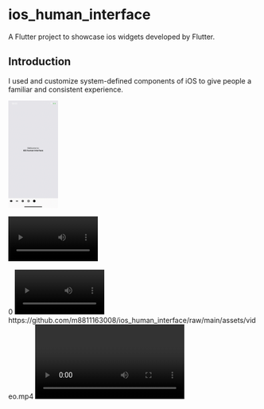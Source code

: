 # ios_human_interface

A Flutter project to showcase ios widgets developed by Flutter.

## Introduction
I used and customize system-defined components of iOS to give people a familiar and consistent experience.
<p float="left">
  <img src="assets/flutter_01.png" alt="intro page screenshot" width="100" />

  <video src="https://github.com/m8811163008/ios_human_interface/raw/main/assets/video.mp4" controls="controls" width=180/></video>
</p>
0
<video src="[https://github.com/m8811163008/ios_human_interface/raw/main/assets/video.mp4](https://github.com/m8811163008/ios_human_interface/raw/main/assets/video.mp4)](https://github.com/m8811163008/ios_human_interface/raw/main/assets/video.mp4)" controls="controls" width=180/></video>
https://github.com/m8811163008/ios_human_interface/raw/main/assets/video.mp4
<video src="https://user-images.githubusercontent.com/169707/126715420-991ad821-9ac8-4b66-b79e-e0966e0f3a89.mp4" controls="controls" style="max-width: 730px;">
</video>
